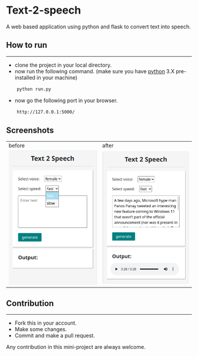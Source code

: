 # Text-2-speech

A web based application using python and flask to convert text into speech.

## How to run
----

- clone the project in your local directory.
- now run the following command. (make sure you have [python](https://python.org) 3.X pre-installed in your machine)
```sh
    python run.py
```
- now go the following port in your browser.
```sh
    http://127.0.0.1:5000/
```

## Screenshots

| | |
|-|-|
|before|after|
|![before](./static/ss1.png)|![after](./static/ss2.png)|


## Contribution
----

- Fork this in your account.
- Make some changes.
- Commit and make a pull request.

Any contribution in this mini-project are always welcome.